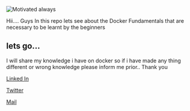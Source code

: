 
![Motivated always](https://images.pexels.com/photos/2045600/pexels-photo-2045600.jpeg?auto=compress&cs=tinysrgb&w=1260&h=750&dpr=1)

Hii.... Guys 
In this repo lets see about the Docker Fundamentals that are necessary to be learnt by the beginners


lets go...
---
I will share my knowledge i have on docker so if i have made any thing different or wrong knowledge please inform me prior..
Thank you 

[Linked In](linkedin.com/in/madhucheran)

[Twitter](x.com/madhucheranr)

[Mail](mail.google.com/madhucheran.r@gmail.com)